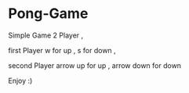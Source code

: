# Pong-Game

Simple Game 
2 Player , 

first Player
w for up , 
s for down , 

second Player
arrow up for up , 
arrow down for down

Enjoy :)
